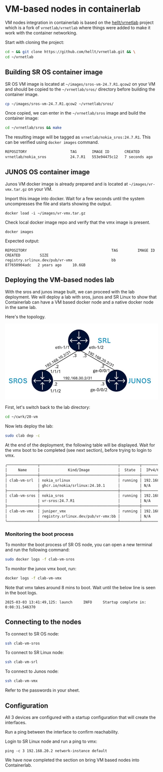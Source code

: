 # VM-based nodes in containerlab

VM nodes integration in containerlab is based on the [hellt/vrnetlab](https://github.com/hellt/vrnetlab) project which is a fork of `vrnetlab/vrnetlab` where things were added to make it work with the container networking.

Start with cloning the project:

```bash
cd ~ && git clone https://github.com/hellt/vrnetlab.git && \
cd ~/vrnetlab
```

## Building SR OS container image

SR OS VM image is located at `~/images/sros-vm-24.7.R1.qcow2` on your VM and should be copied to the `~/vrnetlab/sros/` directory before building the container image.

```bash
cp ~/images/sros-vm-24.7.R1.qcow2 ~/vrnetlab/sros/
```

Once copied, we can enter in the `~/vrnetlab/sros` image and build the container image:

```bash
cd ~/vrnetlab/sros && make
```

The resulting image will be tagged as `vrnetlab/nokia_sros:24.7.R1`. This can be verified using `docker images` command.

```bash
REPOSITORY                    TAG       IMAGE ID       CREATED         SIZE
vrnetlab/nokia_sros           24.7.R1   553e94475c12   7 seconds ago   889MB
```

## JUNOS OS container image

Junos VM docker image is already prepared and is located at `~/images/vr-vmx.tar.gz` on your VM.

Import this image into docker. Wait for a few seconds until the system uncompresses the file and starts showing the output.

```
docker load -i ~/images/vr-vmx.tar.gz
```

Check local docker image repo and verify that the vmx image is present.

```
docker images
```

Expected output:

```
REPOSITORY                                       TAG         IMAGE ID       CREATED         SIZE
registry.srlinux.dev/pub/vr-vmx                  bb          877650904adc   2 years ago     10.6GB
```

## Deploying the VM-based nodes lab

With the sros and junos image built, we can proceed with the lab deployment. We will deploy a lab with sros, junos and SR Linux to show that Containerlab can have a VM based docker node and a native docker node in the same lab.

Here's the topology.

![image](../images/vm-topology.jpg)

First, let's switch back to the lab directory:

```bash
cd ~/cwrk/20-vm
```

Now lets deploy the lab:

```bash
sudo clab dep -c
```

At the end of the deployment, the following table will be displayed. Wait for the vmx boot to be completed (see next section), before trying to login to vmx.

```bash
╭──────────────┬────────────────────────────────────┬─────────┬─────────────────╮
│     Name     │             Kind/Image             │  State  │  IPv4/6 Address │
├──────────────┼────────────────────────────────────┼─────────┼─────────────────┤
│ clab-vm-srl  │ nokia_srlinux                      │ running │ 192.168.122.101 │
│              │ ghcr.io/nokia/srlinux:24.10.1      │         │ N/A             │
├──────────────┼────────────────────────────────────┼─────────┼─────────────────┤
│ clab-vm-sros │ nokia_sros                         │ running │ 192.168.122.102 │
│              │ vr-sros:24.7.R1                    │         │ N/A             │
├──────────────┼────────────────────────────────────┼─────────┼─────────────────┤
│ clab-vm-vmx  │ juniper_vmx                        │ running │ 192.168.122.103 │
│              │ registry.srlinux.dev/pub/vr-vmx:bb │         │ N/A             │
╰──────────────┴────────────────────────────────────┴─────────┴─────────────────╯
```

### Monitoring the boot process

To monitor the boot process of SR OS node, you can open a new terminal and run the following command:

```bash
sudo docker logs -f clab-vm-sros
```

To monitor the junox vmx boot, run:

```bash
docker logs -f clab-vm-vmx
```

Note that vmx takes around 8 mins to boot. Wait until the below line is seen in the boot logs.

```
2025-03-03 13:41:49,125: launch     INFO     Startup complete in: 0:08:31.546370
```

## Connecting to the nodes

To connect to SR OS node:

```bash
ssh clab-vm-sros
```

To connect to SR Linux node:

```bash
ssh clab-vm-srl
```

To connect to Junos node:

```bash
ssh clab-vm-vmx
```

Refer to the passwords in your sheet.

## Configuration

All 3 devices are configured with a startup configuration that will create the interfaces.

Run a ping between the interface to confirm reachability.

Login to SR Linux node and run a ping to vmx:

```srl
ping -c 3 192.168.20.2 network-instance default
```

We have now completed the section on bring VM based nodes into Containerlab.
